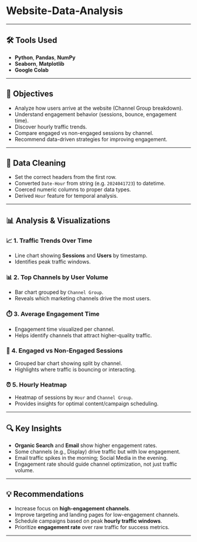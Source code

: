 # Website-Data-Analysis

---

## 🛠️ Tools Used

- **Python**, **Pandas**, **NumPy**
- **Seaborn**, **Matplotlib**
- **Google Colab**

---

## 🚀 Objectives

- Analyze how users arrive at the website (Channel Group breakdown).
- Understand engagement behavior (sessions, bounce, engagement time).
- Discover hourly traffic trends.
- Compare engaged vs non-engaged sessions by channel.
- Recommend data-driven strategies for improving engagement.

---

## 🧹 Data Cleaning

- Set the correct headers from the first row.
- Converted `Date-Hour` from string (e.g. `2024041723`) to datetime.
- Coerced numeric columns to proper data types.
- Derived `Hour` feature for temporal analysis.

---

## 📊 Analysis & Visualizations

### 📈 1. Traffic Trends Over Time
- Line chart showing **Sessions** and **Users** by timestamp.
- Identifies peak traffic windows.

### 📊 2. Top Channels by User Volume
- Bar chart grouped by `Channel Group`.
- Reveals which marketing channels drive the most users.

### ⏱️ 3. Average Engagement Time
- Engagement time visualized per channel.
- Helps identify channels that attract higher-quality traffic.

### 🔄 4. Engaged vs Non-Engaged Sessions
- Grouped bar chart showing split by channel.
- Highlights where traffic is bouncing or interacting.

### ⏰ 5. Hourly Heatmap
- Heatmap of sessions by `Hour` and `Channel Group`.
- Provides insights for optimal content/campaign scheduling.

---

## 🔍 Key Insights

- **Organic Search** and **Email** show higher engagement rates.
- Some channels (e.g., Display) drive traffic but with low engagement.
- Email traffic spikes in the morning; Social Media in the evening.
- Engagement rate should guide channel optimization, not just traffic volume.

---

## 💡 Recommendations

- Increase focus on **high-engagement channels**.
- Improve targeting and landing pages for low-engagement channels.
- Schedule campaigns based on peak **hourly traffic windows**.
- Prioritize **engagement rate** over raw traffic for success metrics.

---
